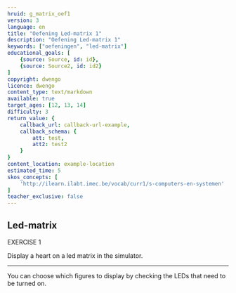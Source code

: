 ```yaml
---
hruid: g_matrix_oef1
version: 3
language: en
title: "Oefening Led-matrix 1"
description: "Oefening Led-matrix 1"
keywords: ["oefeningen", "led-matrix"]
educational_goals: [
    {source: Source, id: id}, 
    {source: Source2, id: id2}
]
copyright: dwengo
licence: dwengo
content_type: text/markdown
available: true
target_ages: [12, 13, 14]
difficulty: 3
return_value: {
    callback_url: callback-url-example,
    callback_schema: {
        att: test,
        att2: test2
    }
}
content_location: example-location
estimated_time: 5
skos_concepts: [
    'http://ilearn.ilabt.imec.be/vocab/curr1/s-computers-en-systemen'
]
teacher_exclusive: false
---
```

## Led-matrix

EXERCISE 1

Display a heart on a led matrix in the simulator.

***

<div class="alert alert-box alert-success">
You can choose which figures to display by checking the LEDs that need to be turned on.
</div>
